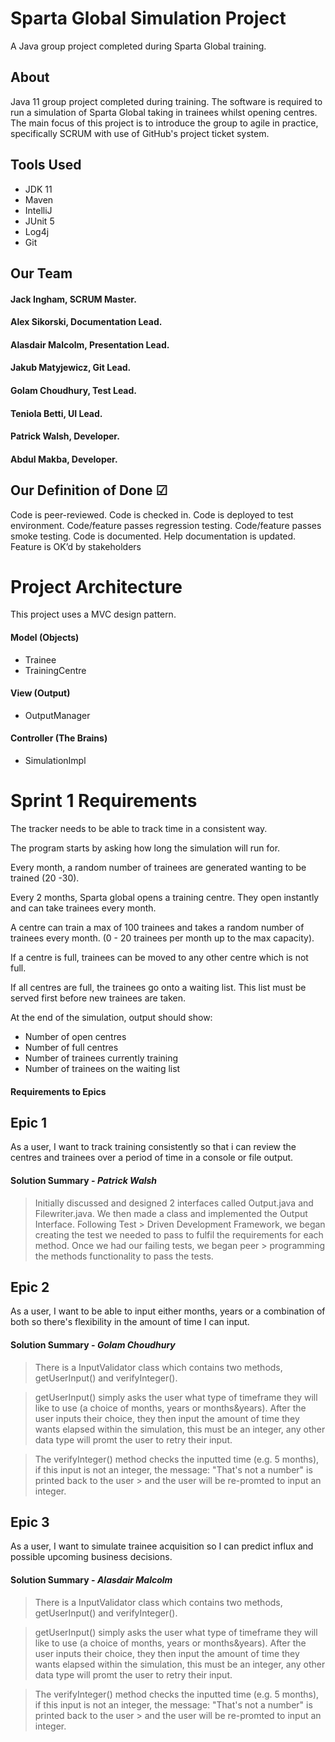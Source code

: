# Sparta Global Simulation Project

A Java group project completed during Sparta Global training.

## About

Java 11 group project completed during training. The software is required to run a simulation of Sparta Global taking in trainees whilst opening centres. The main focus of this project is to introduce the group to agile in practice, specifically SCRUM with use of GitHub's project ticket system. 

## Tools Used
- JDK 11
- Maven
- IntelliJ
- JUnit 5
- Log4j
- Git

## Our Team
#### Jack Ingham, SCRUM Master.
#### Alex Sikorski, Documentation Lead.
#### Alasdair Malcolm, Presentation Lead.
#### Jakub Matyjewicz, Git Lead.
#### Golam Choudhury, Test Lead.
#### Teniola Betti, UI Lead.
#### Patrick Walsh, Developer.
#### Abdul Makba, Developer.

## Our Definition of Done &#x2611;

Code is peer-reviewed. Code is checked in. Code is deployed to test environment. Code/feature passes regression testing. Code/feature passes smoke testing. Code is documented. Help documentation is updated. Feature is OK’d by stakeholders

# Project Architecture

This project uses a MVC design pattern.

#### Model (Objects)
- Trainee
- TrainingCentre

#### View (Output)
- OutputManager

#### Controller (The Brains)
- SimulationImpl

# Sprint 1 Requirements

The tracker needs to be able to track time in a consistent way.

The program starts by asking how long the simulation will run for.

Every month, a random number of trainees are generated wanting to be trained (20 -30).

Every 2 months, Sparta global opens a training centre. They open instantly and can take trainees every month.

A centre can train a max of 100 trainees and takes a random number of trainees every month. (0 - 20 trainees per month up to the max capacity).

If a centre is full, trainees can be moved to any other centre which is not full.

If all centres are full, the trainees go onto a waiting list. This list must be served first before new trainees are taken.

At the end of the simulation, output should show:
  - Number of open centres
  - Number of full centres
  - Number of trainees currently training
  - Number of trainees on the waiting list

#### Requirements to Epics

## Epic 1
As a user, I want to track training consistently so that i can review the centres and trainees over a period of time in a console or file output.

#### Solution Summary - *Patrick Walsh*

> Initially discussed and designed 2 interfaces called Output.java and Filewriter.java. We then made a class and implemented the Output Interface. Following Test > Driven Development Framework, we began creating the test we needed to pass to fulfil the requirements for each method. Once we had our failing tests, we began peer > programming the methods functionality to pass the tests. 

## Epic 2
As a user, I want to be able to input either months, years or a combination of both so there's flexibility in the amount of time I can input.

#### Solution Summary - *Golam Choudhury*

> There is a InputValidator class which contains two methods, getUserInput() and verifyInteger().

> getUserInput() simply asks the user what type of timeframe they will like to use (a choice of months, years or months&years).
> After the user inputs their choice, they then input the amount of time they wants elapsed within the simulation, this must be an
> integer, any other data type will promt the user to retry their input. 

> The verifyInteger() method checks the inputted time (e.g. 5 months), if this input is not an integer, the message: "That's not a number" is printed back to the user > and the user will be re-promted to input an integer. 

## Epic 3
As a user, I want to simulate trainee acquisition so I can predict influx and possible upcoming business decisions.

#### Solution Summary - *Alasdair Malcolm*

> There is a InputValidator class which contains two methods, getUserInput() and verifyInteger().

> getUserInput() simply asks the user what type of timeframe they will like to use (a choice of months, years or months&years).
> After the user inputs their choice, they then input the amount of time they wants elapsed within the simulation, this must be an
> integer, any other data type will promt the user to retry their input. 

> The verifyInteger() method checks the inputted time (e.g. 5 months), if this input is not an integer, the message: "That's not a number" is printed back to the user  > and the user will be re-promted to input an integer. 
